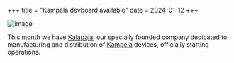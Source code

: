 +++
title = "Kampela devboard available"
date = 2024-01-12
+++

![image](../images/Kalapaja-bb.svg)

This month we have [Kalapaja](https://github.com/Kalapaja), our specially founded company dedicated to manufacturing and distribution of [Kampela](https://www.kampe.la/) devices, officially starting operations.

